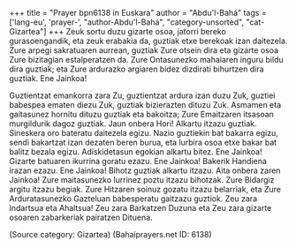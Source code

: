 +++
title = "Prayer bpn6138 in Euskara"
author = "Abdu'l-Bahá"
tags = ['lang-eu', 'prayer-', "author-Abdu'l-Bahá", "category-unsorted", "cat-Gizartea"]
+++
Zeuk sortu duzu gizarte osoa, jatorri bereko gurasoengandik, eta zeuk erabakia da, guztiak etxe berekoak izan daitezela. Zure arpegi sakratuaren aurrean, guztiak Zure otsein dira eta gizarte osoa Zure bizitagian estalperatzen da. Zure Ontasunezko mahaiaren inguru bildu dira guztiak; eta Zure ardurazko argiaren bidez dizdirati bihurtzen dira guztiak. Ene Jainkoa!

Guztientzat emankorra zara Zu, guztientzat ardura izan duzu Zuk, guztiei babespea ematen diezu Zuk, guztiak bizierazten dituzu Zuk. Asmamen eta gaitasunez hornitu dituzu guztiak eta bakoitza; Zure Emaitzaren itsasoan murgildurik dagoz guztiak. Jaun onbera Hori! Alkartu itzazu guztiak. Sineskera oro bateratu daitezela egizu. Nazio guztiekin bat bakarra egizu, sendi bakartzat izan dezaten beren burua, eta lurbira osoa etxe bakar bat balitz bezala egizu. Adiskidetasun egokian alkartu bitez. Ene Jainkoa! Gizarte batuaren ikurrina goratu ezazu. Ene Jainkoa! Bakerik Handiena irazan ezazu. Ene Jainkoa! Bihotz guztiak alkartu itzazu. Aita onbera zaren Jainkoa! Zure maitasunezko lurrinez poztu itzazu bihotzak. Zure Bidargiz argitu itzazu begiak. Zure Hitzaren soinuz gozatu itzazu belarriak, eta Zure Arduratasunezko Gazteluan babesperatu gaitzazu guztiok. Zeu zara Indartsua eta Ahaltsua! Zeu zara Barkatzen Duzuna eta Zeu zara gizarte osoaren zabarkeriak pairatzen Dituena.

(Source category: Gizartea)
(Bahaiprayers.net ID: 6138)
